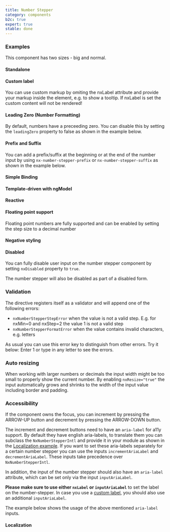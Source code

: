 ```yaml
---
title: Number Stepper
category: components
b2c: true
expert: true
stable: done
---
```


### Examples
This component has two sizes - big and normal.

<!-- example(number-stepper-sizes) -->

#### Standalone

<!-- example(number-stepper-standalone) -->

#### Custom label
You can use custom markup by omiting the nxLabel attribute and provide your markup inside the element, e.g. to show a tooltip. If nxLabel is set the custom content will not be rendered!

<!-- example(number-stepper-custom-label) -->

#### Leading Zero (Number Formatting)
By default, numbers have a preceeding zero. You can disable this by setting the `leadingZero` property to false as shown in the example below.

<!-- example(number-stepper-formatting) -->

#### Prefix and Suffix
You can add a prefix/suffix at the beginning or at the end of the number input by using `nx-number-stepper-prefix` or `nx-number-stepper-suffix` as shown in the example below.

<!-- example(number-stepper-additions) -->

#### Simple Binding

<!-- example(number-stepper-simple-binding) -->

#### Template-driven with ngModel

<!-- example(number-stepper-template-driven) -->

#### Reactive

<!-- example(number-stepper-reactive) -->

#### Floating point support
Floating point numbers are fully supported and can be enabled by setting the step size to a decimal number

<!-- example(number-stepper-floating-point) -->

#### Negative styling

<!-- example(number-stepper-negative) -->

#### Disabled
You can fully disable user input on the number stepper component by setting `nxDisabled` property to `true`.

<!-- example(number-stepper-disabled-explicit) -->

The number stepper will also be disabled as part of a disabled form.

<!-- example(number-stepper-disabled-implicit) -->

### Validation
The directive registers itself as a validator and will append one of the following errors:

* `nxNumberStepperStepError` when the value is not a valid step. E.g. for nxMin=0 and nxStep=2 the value 1 is not a valid step
* `nxNumberStepperFormatError` when the value contains invalid characters, e.g. letters

As usual you can use this error key to distinguish from other errors.
Try it below: Enter 1 or type in any letter to see the errors.

<!-- example(number-stepper-validation) -->

### Auto resizing
When working with larger numbers or decimals the input width might be too small to properly show the current number. By enabling `nxResize="true"` the input automatically grows and shrinks to the width of the input value including border and padding.

<!-- example(number-stepper-auto-resizing) -->

### Accessibility
If the component owns the focus, you can increment by pressing the ARROW-UP button and decrement by pressing the ARROW-DOWN button.

The increment and decrement buttons need to have an `aria-label` for a11y support. By default they have english aria-labels, to translate them you can subclass the `NxNumberStepperIntl` and provide it in your module as shown in the [Localization example](./documentation/number-stepper/overview#localization). If you want to set these aria-labels separately for a certain number stepper you can use the inputs `incrementAriaLabel` and `decrementAriaLabel`. These inputs take precedence over `NxNumberStepperIntl`.

In addition, the input of the number stepper should also have an `aria-label` attribute, which can be set only via the input `inputAriaLabel`.

**Please make sure to use either `nxLabel` or `inputAriaLabel`** to set the label on the number-stepper. In case you use a [custom label](./documentation/number-stepper/overview#custom-label), you should also use an additional `inputAriaLabel`.

The example below shows the usage of the above mentioned `aria-label` inputs.

<!-- example(number-stepper-a11y) -->

#### Localization
<!-- example(number-stepper-localize) -->
